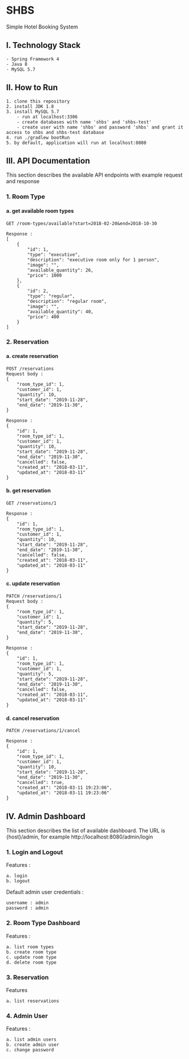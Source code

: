 # SHBS
Simple Hotel Booking System

## I. Technology Stack
```
- Spring Framework 4
- Java 8
- MySQL 5.7
```

## II. How to Run
```
1. clone this repository
2. install JDK 1.8
3. install MySQL 5.7
    - run at localhost:3306 
    - create databases with name 'shbs' and 'shbs-test'
    - create user with name 'shbs' and password 'shbs' and grant it access to shbs and shbs-test database
4. run ./gradlew bootRun
5. by default, application will run at localhost:8080
``` 

## III. API Documentation
This section describes the available API endpoints with example request and response

### 1. Room Type

#### a. get available room types
``` 
GET /room-types/available?start=2018-02-20&end=2018-10-30
```
```
Response :
[
    {
        "id": 1,
        "type": "executive",
        "description": "executive room only for 1 person",
        "image": "",
        "available_quantity": 26,
        "price": 1000
    },
    {
        "id": 2,
        "type": "regular",
        "description": "regular room",
        "image": "",
        "available_quantity": 40,
        "price": 400
    }
]
```

### 2. Reservation

#### a. create reservation
``` 
POST /reservations
Request body :
{
    "room_type_id": 1,
    "customer_id": 1,
    "quantity": 10,
    "start_date": "2019-11-28",
    "end_date": "2019-11-30",
}
```
```
Response :
{
    "id": 1,
    "room_type_id": 1,
    "customer_id": 1,
    "quantity": 10,
    "start_date": "2019-11-28",
    "end_date": "2019-11-30",
    "cancelled": false,
    "created_at": "2018-03-11",
    "updated_at": "2018-03-11"
}
```

#### b. get reservation
``` 
GET /reservations/1
```
```
Response :
{
    "id": 1,
    "room_type_id": 1,
    "customer_id": 1,
    "quantity": 10,
    "start_date": "2019-11-28",
    "end_date": "2019-11-30",
    "cancelled": false,
    "created_at": "2018-03-11",
    "updated_at": "2018-03-11"
}
```

#### c. update reservation
``` 
PATCH /reservations/1
Request body :
{
    "room_type_id": 1,
    "customer_id": 1,
    "quantity": 5,
    "start_date": "2019-11-28",
    "end_date": "2019-11-30",
}
```
```
Response :
{
    "id": 1,
    "room_type_id": 1,
    "customer_id": 1,
    "quantity": 5,
    "start_date": "2019-11-28",
    "end_date": "2019-11-30",
    "cancelled": false,
    "created_at": "2018-03-11",
    "updated_at": "2018-03-11"
}
```

#### d. cancel reservation
``` 
PATCH /reservations/1/cancel
```
```
Response :
{
    "id": 1,
    "room_type_id": 1,
    "customer_id": 1,
    "quantity": 10,
    "start_date": "2019-11-28",
    "end_date": "2019-11-30",
    "cancelled": true,
    "created_at": "2018-03-11 19:23:06",
    "updated_at": "2018-03-11 19:23:06"
}
```

## IV. Admin Dashboard
This section describes the list of available dashboard.
The URL is {host}/admin, for example http://localhost:8080/admin/login

### 1. Login and Logout
Features :
```
a. login
b. logout
```
Default admin user credentials :
```
username : admin
password : admin
```

### 2. Room Type Dashboard
Features :
```
a. list room types
b. create room type
c. update room type
d. delete room type
```

### 3. Reservation
Features
```
a. list reservations
```

### 4. Admin User
Features :
```
a. list admin users
b. create admin user
c. change password
```
